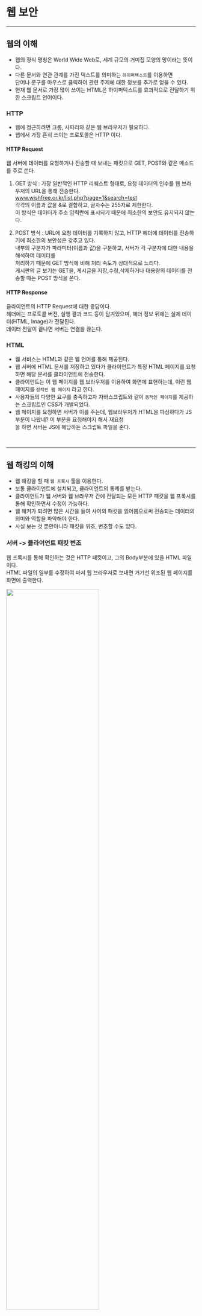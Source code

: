 # 웹 보안

---
## 웹의 이해
- 웹의 정식 명칭은 World Wide Web로, 세계 규모의 거미집 모양의 망이라는 뜻이다.  
- 다른 문서와 연관 관계를 가진 텍스트를 의미하는 `하이퍼텍스트`를 이용하면  
  단어나 문구를 마우스로 클릭하여 관련 주제에 대한 정보를 추가로 얻을 수 있다.  
- 현재 웹 문서로 가장 많이 쓰이는 HTML은 하이퍼텍스트를 효과적으로 전달하기 위한 스크립트 언어이다.  

### HTTP   
- 웹에 접근하려면 크롬, 사파리와 같은 웹 브라우저가 필요하다.    
- 웹에서 가장 흔히 쓰이는 프로토콜은 HTTP 이다.

#### HTTP Request  
웹 서버에 데이터를 요청하거나 전송할 때 보내는 패킷으로 GET, POST와 같은 메소드를 주로 쓴다.  

1. GET 방식 : 가장 일반적인 HTTP 리퀘스트 형태로, 요청 데이터의 인수를 웹 브라우저의 URL을 통해 전송한다.  
  www.wishfree.or.kr/list.php?page=1&search=test  
  각각의 이름과 값을 &로 결합하고, 글자수는 255자로 제한한다.  
  이 방식은 데이터가 주소 입력란에 표시되기 때문에 최소한의 보안도 유지되지 않는다.  
  
2. POST 방식 : URL에 요청 데이터를 기록하지 않고, HTTP 헤더에 데이터를 전송하기에 최소한의 보안성은 갖추고 있다.   
  내부의 구분자가 파라미터(이름과 값)을 구분하고, 서버가 각 구분자에 대한 내용을 해석하여 데이터를  
  처리하기 때문에 GET 방식에 비해 처리 속도가 상대적으로 느리다.  
  게시판의 글 보기는 GET을, 게시글을 저장,수정,삭제하거나 대용량의 데이터를 전송할 때는 POST 방식을 쓴다.
  
#### HTTP Response  
클라이언트의 HTTP Request에 대한 응답이다.  
헤더에는 프로토콜 버전, 실행 결과 코드 등이 담겨있으며, 헤더 정보 뒤에는 실제 데이터(HTML, Image)가 전달된다.  
데이터 전달이 끝나면 서버는 연결을 끊는다.  


### HTML  
- 웹 서비스는 HTML과 같은 웹 언어를 통해 제공된다.  
- 웹 서버에 HTML 문서를 저장하고 있다가 클라이언트가 특정 HTML 페이지를 요청하면 해당 문서를 클라이언트에 전송한다.  
- 클라이언트는 이 웹 페이지를 웹 브라우저를 이용하여 화면에 표현하는데, 이런 웹 페이지를 `정적인 웹 페이지` 라고 한다.  
- 사용자들의 다양한 요구를 충족하고자 자바스크립트와 같이 `동적인 페이지`를 제공하는 스크립트인 CSS가 개발되었다.  
- 웹 페이지를 요청하면 서버가 이를 주는데, 웹브라우저가 HTML을 파싱하다가 JS부분이 나왔네? 이 부분을 요청해야지 해서 재요청  
  을 하면 서버는 JS에 해당하는 스크립트 파일을 준다.   

<br/>

---
## 웹 해킹의 이해

- 웹 해킹을 할 때 `웹 프록시` 툴을 이용한다.  
- 보통 클라이언트에 설치되고, 클라이언트의 통제를 받는다.  
- 클라이언트가 웹 서버와 웹 브라우저 간에 전달되는 모든 HTTP 패킷을 웹 프록시를 통해 확인하면서 수정이 가능하다.  
- 웹 해커가 되려면 많은 시간을 들여 사이의 패킷을 읽어봄으로써 전송되는 데이터의 의미와 역할을 파악해야 한다.
- 사실 보는 것 뿐만아니라 패킷을 위조, 변조할 수도 있다.

### 서버 -> 클라이언트 패킷 변조

웹 프록시를 통해 확인하는 것은 HTTP 패킷이고, 그의 Body부분에 있을 HTML 파일이다.  
HTML 파일의 일부를 수정하여 마저 웹 브라우저로 보내면 거기선 위조된 웹 페이지를 화면에 출력한다.  

<img src="https://user-images.githubusercontent.com/93998875/198835155-80321f13-e9fb-4964-8a4a-dfea55807b1d.png" width="70%" height="70%"/>  

이러한 공격은 서버에서 클라이언트에 정보를 전송했다가 이를 다시 전송받아 처리하는 경우에 위력을 발휘한다.  
서버에서 변수 A의 값이 20임을 확인하고 이 값을 클라이언트에 전송한다.  
서버는 변수 A가 필요할 때 자신의 DB에서 다시 읽지 않고, 클라이언트가 관련 서비스를 수행할 때 서버에 다시  
전송해주는 A 값을 참조하여 서비스를 수행한다. 

<img src="https://user-images.githubusercontent.com/93998875/198839472-2fb49442-2f13-4dbe-a81b-834660d3963a.png" width="70%" height="70%"/>  


### 클라이언트 -> 서버 패킷 변조

HTTP 패킷의 헤더부분에 요청하고자 하는 페이지의 URI가 있을 것이다. 
그 곳의 인수를 수정하여 원래와는 다른 웹 페이지를 요청할 수도 있다.  
만약 URI를 수정하여 요청한 웹 페이지가 비밀 글이라면 원래는 접근이 안되는 거였지만 불법적으로 접근하게 되는 것이다.  

<img src="https://user-images.githubusercontent.com/93998875/198835164-d818bd47-aee8-4516-8de9-f252cf8a3c25.png" width="70%" height="70%"/>  


<br/>

---
## 웹의 주요 취약점

### 1. 명령 삽입 취약점
- 서버가 요청을 처리하기 위해 전송받는 인수에 특정 명령을 실행할 수 있는 코드가 포함된 경우이다.  
- 일반적으로 `SQL 삽입 공격`이 있는데, `전송되는 인수에 추가적인 실행을 위한 코드를 넣는 것`을 말한다.
- 웹 서버는 DB와 통신하기 위해 SQL 쿼리를 사용하는데, 여기에 아이디나 패스워드나 검색어 등 여러 인수가 사용된다.  
  웹에서 로그인을 할 때, 클라이언트로부터 입력받은 아이디와 패스워드를 확인하기위해 웹서버는 이들를 인수로 하여 DB에  
  SQL 쿼리를 날린다. 일치하는 정보가 있다면 결과값을 출력하고, 출력된 아이디로 로그인이 수행되는 방식이다.
  
  ```bash
  SELECT * FROM "uesrs"
  WHERE e_mail_addresss = 'wishfree@empas.com' and password = '1234'
  ```
  
- 어떤 수단을 쓰든 SQL의 결과값이 NULL이 나오지않고, 출력값이 나오기만 하면 로그인에 성공할 수 있다는 것을 이용한다.
- WHERE의 조건문을 항상 참으로 만들면 되는데, 바로 조건값에 `'or''='`을 입력하는 것이다. 아이디만 알고도 로그인을 할 수 있다.

  ```bash
  SELECT * FROM "uesrs"
  WHERE e_mail_addresss = 'wishfree@empas.com' and password = ''or''=''
  ```
  
<br/>
  
### 2. 인증 및 세션 관리 취약점
- 패스워드를 단순하게 만드는 경우다. 
  대표적인 것이 웹 개발자가 admin/admin 과 같이 단순하게 만들어놓고 지우지 않는 경우이다. 
  
- 쿠키와 같은 세션 값과 관련된 경우도 있다.  
- 사용자는 정상적인 아이디와 패스워드를 입력하고, 인증이 되었기에 인증 값으로 쿠키와 같은 세션값을 서버로부터 받는다.  
  사용자는 인증 후 새로운 페이지에 접근하게 되는데, 공격자는 세션 인증 값은 그대로 사용하고  
  아이디의 성격을 띠는 UserNo 값만 변경하여 `마치 다른 계정으로 로그인한 것처럼` 웹 서비스를 이용할 수 있다.
- 이러한 동작 방식은 연결 허용과 사용자 구분의 연계가 명확하지 않은 경우에 해당한다.
- 이러한 문제는 최초 인증 이후에는 인증과 신분 증명 역할을 클라이언트에 넘겼기 때문에 발생한다.

<img src="https://user-images.githubusercontent.com/93998875/198841639-16cf1d22-5acb-476e-b27c-b120993184f6.png" width="70%" height="70%"/>

<br/>

### 3. XSS 취약점
- `공격자가 작성한 스크립트`가 다른 사용자에게 전달되는 것이다.
- 다른 사용자의 웹 브라우저 안에서 적절한 검증 없이 실행되기 때문에 사용자의 세션을 탈취하거나  
  웹 사이트를 변조하고 악의적인 사이트로 사용자를 이동시킬 수 있다.

1. 보안이 취약한 웹 서버에 미리 작성한 XSS 코드를 저장한다. 게시판의 업로드 기능 등을 통해서 말이다.
2. 해당 웹 서버가 제공하는 웹 서비스를 이용하기 위해 아무것도 모르는 사용자는 웹 페이지 요청을 한다.
3. 응답으로 받은 웹 페이지를 웹 브라우저는 해석하며 화면에 출력하다가, HTML 코드 중간에 스크립트 링크가 있길래 다시 요청을 한다.
4. 이 때 오는 응답이 바로 XSS 코드이다.
5. XSS 코드가 사용자의 시스템에서 실행되면서 공격이 시작된다.

<img src="https://user-images.githubusercontent.com/93998875/198842187-5fdbdf09-6bba-43d1-819a-dc82fdeed279.png" width="70%" height="70%"/>

<br/>

### 4. 취약한 접근 제어
- 대표적으로 디렉터리 탐색이 있다.
- 웹 브라우저에서 확인 가능한 경로의 상위를 탐색하여 특정 시스템 파일을 다운로드하는 공격 방법이다.
- 파일 다운로드 전용 프로그램을 작성하여 사용할 때는 `.. 이나 /` 와 같은 특수 문자에 대한 필터링이 필수이다.

<br/>

### 5. 보안 설정 오류
- 디렉터리 리스팅
  - 웹 브라우저에서 웹 서버의 특정 디레터리를 열면 그 디렉터리에 있는 파일과 목록이 모두 나열되는 것을 말한다.
- 백업 및 임시 파일 존재
- 미흡한 주석 관리
- 파일 업로드 제한을 두지 않음
  - 클라이언트에서 서버로 임의의 파일을 보낼 수 있다는 것은 웹 서버의 가장 치명적인 취약점이다.
  - 공격자는 웹 서버에 악의적인 파일을 전송하며, 원격지에서 해당 파일을 실행하여 웹 서버를 장악하고  
    추가적인 내부 침투 공격을 수행할 수 있기 때문이다. 게시판에 첨부 파일로 악의적인 파일을 업로드하고 실행하는 것이다.
- **리버스 텔넷**
  - 
